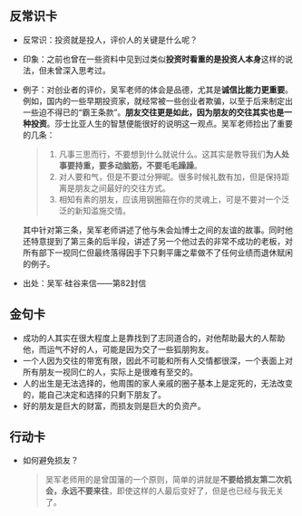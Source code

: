 
## 反常识卡

- 反常识：投资就是投人，评价人的关键是什么呢？
- 印象：之前也曾在一些资料中见到过类似**投资时看重的是投资人本身**这样的说法，但未曾深入思考过。
- 例子：对创业者的评价，吴军老师的体会是品德，尤其是**诚信比能力更重要**。例如，国内的一些早期投资家，就经常被一些创业者欺骗，以至于后来制定出一些迫不得已的“霸王条款”。**朋友交往更是如此，因为朋友的交往其实也是一种投资**。莎士比亚人生的智慧便能很好的说明这一观点。吴军老师捡出了重要的几条：

	> 1. 凡事三思而行，不要想到什么就说什么。这其实是教导我们**为人处事要持重，要多动脑筋，不要毛毛躁躁**。
	> 2. 对人要和气，但是不要过分狎昵。很多时候礼数有加，但是保持距离是朋友之间最好的交往方式。
	> 3. 相知有素的朋友，应该用钢圈箍在你的灵魂上，可是不要对一个泛泛的新知滥施交情。

	其中针对第三条，吴军老师讲述了他与朱会灿博士之间的友谊的故事。同时他还特意提到了第三条的后半段，讲述了另一个他过去的非常不成功的老板，对所有部下一视同仁但最终落得因手下只剩平庸之辈做不了任何业绩而退休赋闲的例子。
- 出处：吴军·硅谷来信——第82封信

## 金句卡

- 成功的人其实在很大程度上是靠找到了志同道合的，对他帮助最大的人帮助他，而运气不好的人，可能是因为交了一些狐朋狗友。
- 一个人因为交往的带宽有限，因此不可能和所有人交情都很深，一个表面上对所有朋友一视同仁的人，实际上是很难有至交的。
- 人的出生是无法选择的，他周围的家人亲戚的圈子基本上是定死的，无法改变的，能自己决定和选择的只剩下朋友了。
- 好的朋友是巨大的财富，而损友则是巨大的负资产。

## 行动卡

- 如何避免损友？

	> 吴军老师用的是曾国藩的一个原则，简单的讲就是**不要给损友第二次机会，永远不要来往**，即使这样的人最后变好了，但是也已经与我无关了。